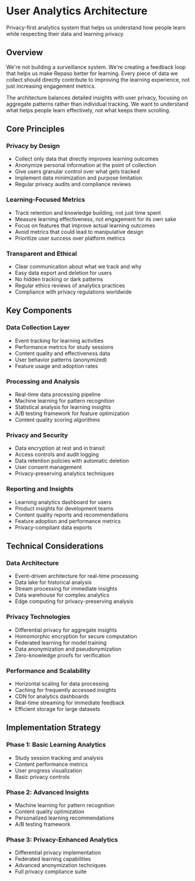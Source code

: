 # User Analytics Architecture

Privacy-first analytics system that helps us understand how people learn while respecting their data and learning privacy.

## Overview

We're not building a surveillance system. We're creating a feedback loop that helps us make Repaso better for learning. Every piece of data we collect should directly contribute to improving the learning experience, not just increasing engagement metrics.

The architecture balances detailed insights with user privacy, focusing on aggregate patterns rather than individual tracking. We want to understand what helps people learn effectively, not what keeps them scrolling.

## Core Principles

### Privacy by Design
- Collect only data that directly improves learning outcomes
- Anonymize personal information at the point of collection
- Give users granular control over what gets tracked
- Implement data minimization and purpose limitation
- Regular privacy audits and compliance reviews

### Learning-Focused Metrics
- Track retention and knowledge building, not just time spent
- Measure learning effectiveness, not engagement for its own sake
- Focus on features that improve actual learning outcomes
- Avoid metrics that could lead to manipulative design
- Prioritize user success over platform metrics

### Transparent and Ethical
- Clear communication about what we track and why
- Easy data export and deletion for users
- No hidden tracking or dark patterns
- Regular ethics reviews of analytics practices
- Compliance with privacy regulations worldwide

## Key Components

### Data Collection Layer
- Event tracking for learning activities
- Performance metrics for study sessions
- Content quality and effectiveness data
- User behavior patterns (anonymized)
- Feature usage and adoption rates

### Processing and Analysis
- Real-time data processing pipeline
- Machine learning for pattern recognition
- Statistical analysis for learning insights
- A/B testing framework for feature optimization
- Content quality scoring algorithms

### Privacy and Security
- Data encryption at rest and in transit
- Access controls and audit logging
- Data retention policies with automatic deletion
- User consent management
- Privacy-preserving analytics techniques

### Reporting and Insights
- Learning analytics dashboard for users
- Product insights for development teams
- Content quality reports and recommendations
- Feature adoption and performance metrics
- Privacy-compliant data exports

## Technical Considerations

### Data Architecture
- Event-driven architecture for real-time processing
- Data lake for historical analysis
- Stream processing for immediate insights
- Data warehouse for complex analytics
- Edge computing for privacy-preserving analysis

### Privacy Technologies
- Differential privacy for aggregate insights
- Homomorphic encryption for secure computation
- Federated learning for model training
- Data anonymization and pseudonymization
- Zero-knowledge proofs for verification

### Performance and Scalability
- Horizontal scaling for data processing
- Caching for frequently accessed insights
- CDN for analytics dashboards
- Real-time streaming for immediate feedback
- Efficient storage for large datasets

## Implementation Strategy

### Phase 1: Basic Learning Analytics
- Study session tracking and analysis
- Content performance metrics
- User progress visualization
- Basic privacy controls

### Phase 2: Advanced Insights
- Machine learning for pattern recognition
- Content quality optimization
- Personalized learning recommendations
- A/B testing framework

### Phase 3: Privacy-Enhanced Analytics
- Differential privacy implementation
- Federated learning capabilities
- Advanced anonymization techniques
- Full privacy compliance suite
